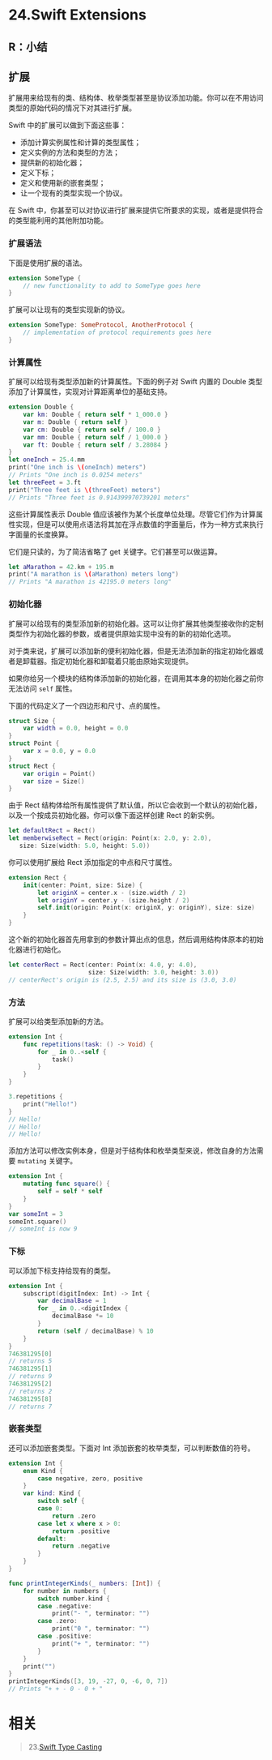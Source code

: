 # 24.Swift Extensions

## R：小结

## 扩展

扩展用来给现有的类、结构体、枚举类型甚至是协议添加功能。你可以在不用访问类型的原始代码的情况下对其进行扩展。

Swift 中的扩展可以做到下面这些事：

- 添加计算实例属性和计算的类型属性；
- 定义实例的方法和类型的方法；
- 提供新的初始化器；
- 定义下标；
- 定义和使用新的嵌套类型；
- 让一个现有的类型实现一个协议。

在 Swift 中，你甚至可以对协议进行扩展来提供它所要求的实现，或者是提供符合的类型能利用的其他附加功能。

### 扩展语法

下面是使用扩展的语法。

```swift
extension SomeType {
    // new functionality to add to SomeType goes here
}
```

扩展可以让现有的类型实现新的协议。

```swift
extension SomeType: SomeProtocol, AnotherProtocol {
    // implementation of protocol requirements goes here
}
```

### 计算属性

扩展可以给现有类型添加新的计算属性。下面的例子对 Swift 内置的 Double 类型添加了计算属性，实现对计算距离单位的基础支持。

```swift
extension Double {
    var km: Double { return self * 1_000.0 }
    var m: Double { return self }
    var cm: Double { return self / 100.0 }
    var mm: Double { return self / 1_000.0 }
    var ft: Double { return self / 3.28084 }
}
let oneInch = 25.4.mm
print("One inch is \(oneInch) meters")
// Prints "One inch is 0.0254 meters"
let threeFeet = 3.ft
print("Three feet is \(threeFeet) meters")
// Prints "Three feet is 0.914399970739201 meters"
```

这些计算属性表示 Double 值应该被作为某个长度单位处理。尽管它们作为计算属性实现，但是可以使用点语法将其加在浮点数值的字面量后，作为一种方式来执行字面量的长度换算。

它们是只读的，为了简洁省略了 get 关键字。它们甚至可以做运算。

```swift
let aMarathon = 42.km + 195.m
print("A marathon is \(aMarathon) meters long")
// Prints "A marathon is 42195.0 meters long"
```

### 初始化器

扩展可以给现有的类型添加新的初始化器。这可以让你扩展其他类型接收你的定制类型作为初始化器的参数，或者提供原始实现中没有的新的初始化选项。

对于类来说，扩展可以添加新的便利初始化器，但是无法添加新的指定初始化器或者是卸载器。指定初始化器和卸载着只能由原始实现提供。

如果你给另一个模块的结构体添加新的初始化器，在调用其本身的初始化器之前你无法访问 `self` 属性。

下面的代码定义了一个四边形和尺寸、点的属性。

```swift
struct Size {
    var width = 0.0, height = 0.0
}
struct Point {
    var x = 0.0, y = 0.0
}
struct Rect {
    var origin = Point()
    var size = Size()
}
```

由于 Rect 结构体给所有属性提供了默认值，所以它会收到一个默认的初始化器，以及一个按成员初始化器。你可以像下面这样创建 Rect 的新实例。

```swift
let defaultRect = Rect()
let memberwiseRect = Rect(origin: Point(x: 2.0, y: 2.0),
   size: Size(width: 5.0, height: 5.0))
```

你可以使用扩展给 Rect 添加指定的中点和尺寸属性。

```swift
extension Rect {
    init(center: Point, size: Size) {
        let originX = center.x - (size.width / 2)
        let originY = center.y - (size.height / 2)
        self.init(origin: Point(x: originX, y: originY), size: size)
    }
}
```

这个新的初始化器首先用拿到的参数计算出点的信息，然后调用结构体原本的初始化器进行初始化。

```swift
let centerRect = Rect(center: Point(x: 4.0, y: 4.0),
                      size: Size(width: 3.0, height: 3.0))
// centerRect's origin is (2.5, 2.5) and its size is (3.0, 3.0)
```

### 方法

扩展可以给类型添加新的方法。

```swift
extension Int {
    func repetitions(task: () -> Void) {
        for _ in 0..<self {
            task()
        }
    }
}

3.repetitions {
    print("Hello!")
}
// Hello!
// Hello!
// Hello!
```

添加方法可以修改实例本身，但是对于结构体和枚举类型来说，修改自身的方法需要 `mutating` 关键字。

```swift
extension Int {
    mutating func square() {
        self = self * self
    }
}
var someInt = 3
someInt.square()
// someInt is now 9
```

### 下标

可以添加下标支持给现有的类型。

```swift
extension Int {
    subscript(digitIndex: Int) -> Int {
        var decimalBase = 1
        for _ in 0..<digitIndex {
            decimalBase *= 10
        }
        return (self / decimalBase) % 10
    }
}
746381295[0]
// returns 5
746381295[1]
// returns 9
746381295[2]
// returns 2
746381295[8]
// returns 7
```

### 嵌套类型

还可以添加嵌套类型。下面对 Int 添加嵌套的枚举类型，可以判断数值的符号。

```swift
extension Int {
    enum Kind {
        case negative, zero, positive
    }
    var kind: Kind {
        switch self {
        case 0:
            return .zero
        case let x where x > 0:
            return .positive
        default:
            return .negative
        }
    }
}

func printIntegerKinds(_ numbers: [Int]) {
    for number in numbers {
        switch number.kind {
        case .negative:
            print("- ", terminator: "")
        case .zero:
            print("0 ", terminator: "")
        case .positive:
            print("+ ", terminator: "")
        }
    }
    print("")
}
printIntegerKinds([3, 19, -27, 0, -6, 0, 7])
// Prints "+ + - 0 - 0 + "
```

# 相关

> 23.[Swift Type Casting](https://github.com/zfanli/notes/blob/master/swift/23.TypeCasting.md)
